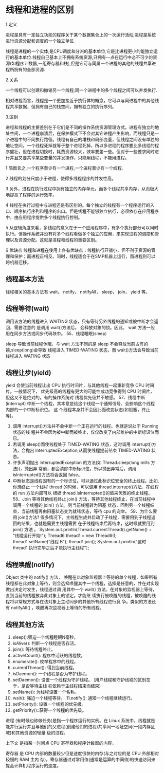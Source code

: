 线程和进程的区别
====

1.定义

进程是具有一定独立功能的程序关于某个数据集合上的一次运行活动,进程是系统进行资源分配和调度的一个独立单位.

线程是进程的一个实体,是CPU调度和分派的基本单位,它是比进程更小的能独立运行的基本单位.线程自己基本上不拥有系统资源,只拥有一点在运行中必不可少的资源(如程序计数器,一组寄存器和栈),但是它可与同属一个进程的其他的线程共享进程所拥有的全部资源.

2.关系

一个线程可以创建和撤销另一个线程;同一个进程中的多个线程之间可以并发执行.

相对进程而言，线程是一个更加接近于执行体的概念，它可以与同进程中的其他线程共享数据，但拥有自己的栈空间，拥有独立的执行序列。

3.区别

进程和线程的主要差别在于它们是不同的操作系统资源管理方式。进程有独立的地址空间，一个进程崩溃后，在保护模式下不会对其它进程产生影响，而线程只是一个进程中的不同执行路径。线程有自己的堆栈和局部变量，但线程之间没有单独的地址空间，一个线程死掉就等于整个进程死掉，所以多进程的程序要比多线程的程序健壮，但在进程切换时，耗费资源较大，效率要差一些。但对于一些要求同时进行并且又要共享某些变量的并发操作，只能用线程，不能用进程。

1  简而言之,一个程序至少有一个进程,一个进程至少有一个线程.

2 线程的划分尺度小于进程，使得多线程程序的并发性高。

3 另外，进程在执行过程中拥有独立的内存单元，而多个线程共享内存，从而极大地提高了程序的运行效率。

4  线程在执行过程中与进程还是有区别的。每个独立的线程有一个程序运行的入口、顺序执行序列和程序的出口。但是线程不能够独立执行，必须依存在应用程序中，由应用程序提供多个线程执行控制。

5 从逻辑角度来看，多线程的意义在于一个应用程序中，有多个执行部分可以同时执行。但操作系统并没有将多个线程看做多个独立的应用，来实现进程的调度和管理以及资源分配。这就是进程和线程的重要区别。

6 优缺点
线程和进程在使用上各有优缺点：线程执行开销小，但不利于资源的管理和保护；而进程正相反。同时，线程适合于在SMP机器上运行，而进程则可以跨机器迁移。

线程基本方法
---

线程相关的基本方法有 wait， notify， notifyAll， sleep， join， yield 等。

线程等待(wait)
---

调用该方法的线程进入 WAITING 状态，只有等待另外线程的通知或被中断才会返回，需要注意的
是调用 wait()方法后， 会释放对象的锁。因此， wait 方法一般用在同步方法或同步代码块中。 55、线程睡眠(sleep)

sleep 导致当前线程休眠，与 wait 方法不同的是 sleep 不会释放当前占有的锁,sleep(long)会导致 线程进入 TIMED-WATING 状态，而 wait()方法会导致当前线程进入 WATING 状态

线程让步(yield)
---

yield 会使当前线程让出 CPU 执行时间片，与其他线程一起重新竞争 CPU 时间片。一般情况下， 优先级高的线程有更大的可能性成功竞争得到 CPU 时间片， 但这又不是绝对的，有的操作系统对 线程优先级并不敏感。
57、线程中断(interrupt) 中断一个线程，其本意是给这个线程一个通知信号，会影响这个线程内部的一个中断标识位。 这
个线程本身并不会因此而改变状态(如阻塞，终止等)。

1. 调用 interrupt()方法并不会中断一个正在运行的线程。也就是说处于 Running 状态的线
程并不会因为被中断而被终止，仅仅改变了内部维护的中断标识位而已。
2. 若调用 sleep()而使线程处于 TIMED-WATING 状态，这时调用 interrupt()方法，会抛出
InterruptedException,从而使线程提前结束 TIMED-WATING 状态。
3. 许多声明抛出 InterruptedException 的方法(如 Thread.sleep(long mills 方法))，抛出异
常前，都会清除中断标识位，所以抛出异常后，调用 isInterrupted()方法将会返回 false。
4. 中断状态是线程固有的一个标识位，可以通过此标识位安全的终止线程。比如,你想终止 一个线程 thread 的时候，可以调用 thread.interrupt()方法，在线程的 run 方法内部可以 根据 thread.isInterrupted()的值来优雅的终止线程。
58、Join 等待其他线程终止
join() 方法，等待其他线程终止，在当前线程中调用一个线程的 join() 方法，则当前线程转为阻塞
状态，回到另一个线程结束，当前线程再由阻塞状态变为就绪状态，等待 cpu 的宠幸。 59、为什么要用 join()方法?
很多情况下，主线程生成并启动了子线程，需要用到子线程返回的结果，也就是需要主线程需要 在子线程结束后再结束，这时候就要用到 join() 方法 。
  System.out.println(Thread.currentThread().getName() + "线程运行开始!"); Thread6 thread1 = new Thread6();
thread1.setName("线程 B");
thread1.join();
System.out.println("这时 thread1 执行完毕之后才能执行主线程");

线程唤醒(notify)
---

Object 类中的 notify() 方法， 唤醒在此对象监视器上等待的单个线程，如果所有线程都在此对象上等待，则会选择唤醒其中一个线程，选择是任意的，并在对实现做出决定时发生，线程通过调 用其中一个 wait() 方法，在对象的监视器上等待， 直到当前的线程放弃此对象上的锁定，才能继 续执行被唤醒的线程，被唤醒的线程将以常规方式与在该对象上主动同步的其他所有线程进行竞 争。类似的方法还有 notifyAll() ，唤醒再次监视器上等待的所有线程。

线程其他方法
---

1. sleep():强迫一个线程睡眠N毫秒。
2. isAlive(): 判断一个线程是否存活。
3. join(): 等待线程终止。
4. activeCount(): 程序中活跃的线程数。
5. enumerate(): 枚举程序中的线程。
6. currentThread(): 得到当前线程。
7. isDaemon(): 一个线程是否为守护线程。
8. setDaemon(): 设置一个线程为守护线程。 (用户线程和守护线程的区别在于，是否等待主线
程依赖于主线程结束而结束)
9. setName(): 为线程设置一个名称。
10. wait(): 强迫一个线程等待。 11.notify(): 通知一个线程继续运行。
11. setPriority(): 设置一个线程的优先级。
12. getPriority()::获得一个线程的优先级。

进程
(有时候也称做任务)是指一个程序运行的实例。在 Linux 系统中，线程就是能并行运行并且与他们的父进程(创建他们的进程)共享同一地址空间(一段内存区域)和其他资源的轻量 级的进程。

上下文
是指某一时间点 CPU 寄存器和程序计数器的内容。

寄存器
是 CPU 内部的数量较少但是速度很快的内存(与之对应的是 CPU 外部相对较慢的 RAM 主内 存)。寄存器通过对常用值(通常是运算的中间值)的快速访问来提高计算机程序运行的速度。
